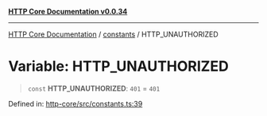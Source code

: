 [**HTTP Core Documentation v0.0.34**](../../README.md)

***

[HTTP Core Documentation](../../modules.md) / [constants](../README.md) / HTTP\_UNAUTHORIZED

# Variable: HTTP\_UNAUTHORIZED

> `const` **HTTP\_UNAUTHORIZED**: `401` = `401`

Defined in: [http-core/src/constants.ts:39](https://github.com/stonemjs/http-core/blob/eaa01dbfed8a1d56fab239821e27802dd54ab017/src/constants.ts#L39)
